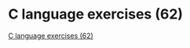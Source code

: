 # C language exercises (62)
[C language exercises (62)](https://aiwithcloud.com/2022/09/14/c_language_exercises_62/)